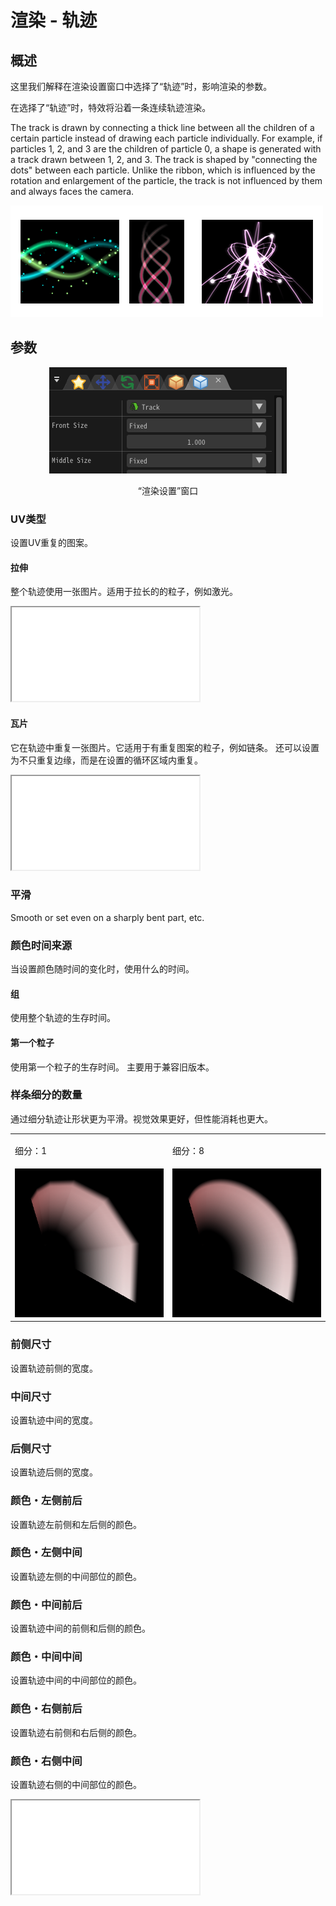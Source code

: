 ﻿# 渲染 - 轨迹

## 概述

这里我们解释在渲染设置窗口中选择了“轨迹”时，影响渲染的参数。

在选择了“轨迹”时，特效将沿着一条连续轨迹渲染。

The track is drawn by connecting a thick line between all the children of a certain particle instead of drawing each particle individually. For example, if particles 1, 2, and 3 are the children of particle 0, a shape is generated with a track drawn between 1, 2, and 3\. The track is shaped by "connecting the dots" between each particle. Unlike the ribbon, which is influenced by the rotation and enlargement of the particle, the track is not influenced by them and always faces the camera.

![](../../img/Reference/renderTrack.png)

## 参数
<div align="center">
<img src="../../img/Reference/Render/panel_track_en.png">
<p>“渲染设置”窗口</p>
</div>

### UV类型

设置UV重复的图案。

#### 拉伸

整个轨迹使用一张图片。适用于拉长的的粒子，例如激光。

<iframe src='../../Effects/viewer_en.html#References/Render/track_uvtype_strech.efkefc' class='effect'></iframe>

#### 瓦片

它在轨迹中重复一张图片。它适用于有重复图案的粒子，例如链条。
还可以设置为不只重复边缘，而是在设置的循环区域内重复。

<iframe src='../../Effects/viewer_en.html#References/Render/track_uvtype_tile.efkefc' class='effect'></iframe>

### 平滑

Smooth or set even on a sharply bent part, etc.

### 颜色时间来源

当设置颜色随时间的变化时，使用什么的时间。

#### 组

使用整个轨迹的生存时间。

#### 第一个粒子

使用第一个粒子的生存时间。
主要用于兼容旧版本。

### 样条细分的数量

通过细分轨迹让形状更为平滑。视觉效果更好，但性能消耗也更大。

<table>

<tbody>

<tr>

<td>

细分：1

</td>

<td>

细分：8

</td>

</tr>

<tr>

<td><img src="../../img/Reference/ribbon_track_division_1.png"/></td>

<td><img src="../../img/Reference/ribbon_track_division_8.png"/></td>

</tr>

</tbody>

</table>

### 前侧尺寸

设置轨迹前侧的宽度。

### 中间尺寸

设置轨迹中间的宽度。

### 后侧尺寸

设置轨迹后侧的宽度。

### 颜色・左侧前后

设置轨迹左前侧和左后侧的颜色。

### 颜色・左侧中间

设置轨迹左侧的中间部位的颜色。

### 颜色・中间前后

设置轨迹中间的前侧和后侧的颜色。

### 颜色・中间中间

设置轨迹中间的中间部位的颜色。

### 颜色・右侧前后

设置轨迹右前侧和右后侧的颜色。

### 颜色・右侧中间

设置轨迹右侧的中间部位的颜色。

<iframe src='../../Effects/viewer_en.html#References/Render/render_track.efkefc'></iframe>